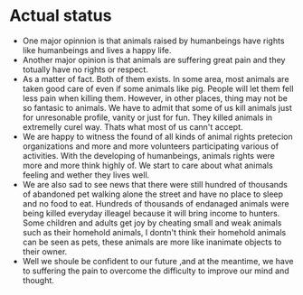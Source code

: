 # Actual status
* One major opinnion is that animals raised by humanbeings have rights like humanbeings and lives a happy life.
* Another major opinion is that animals are suffering great pain and they totually have no rights or respect.
* As a matter of fact. Both of them exists. In some area, most animals are taken good care of even if some animals like pig. People will let them fell less pain when killing them. However, in other places, thing may not be so fantasic to animals. We have to admit that some of us kill animals just for unresonable profile, vanity or just for fun. They killed animals in extremelly curel way. Thats what most of us cann't accept.  
* We are happy to witness the found of all kinds of animal rights pretecion organizations and more and more volunteers participating various of activities. With the developing of humanbeings, animals rights were more and more think highly of. We start to care about what animals feeling and wether they lives well.
* We are also sad to see news that there were still hundred of thousands of abandoned pet walking alone the street and have no place to sleep and  no food to eat. Hundreds of thousands of endanaged animals were being killed everyday illeagel because it will bring income to hunters. Some children and adults get joy by cheating small and weak animals such as their homehold animals, I dontn't think their homehold animals can be seen as pets, these animals are more like inanimate objects to their owner.
* Well we shoule be confident to our future ,and at the meantime, we have to suffering the pain to overcome the difficulty to improve our mind and thought.
